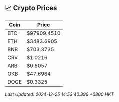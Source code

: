 ## 📈 Crypto Prices

| Coin | Price |
| ---- | ----- |
| BTC | $97909.4510 |
| ETH | $3483.6905 |
| BNB | $703.3735 |
| CRV | $1.0216 |
| ARB | $0.8057 |
| OKB | $47.6964 |
| DOGE | $0.3325 |

_Last Updated: 2024-12-25 14:53:40.396 +0800 HKT_